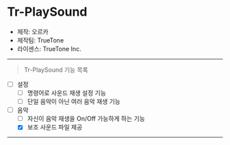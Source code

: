 # Tr-PlaySound
- 제작: 오르카
- 제작팀: TrueTone
- 라이센스: TrueTone Inc.

----------------------------

> Tr-PlaySound 기능 목록

 - [ ] 설정
    - [ ] 명령어로 사운드 재생 설정 기능
    - [ ] 단일 음악이 아닌 여러 음악 재생 기능
    
 - [ ] 음악
    - [ ] 자신이 음악 재생을 On/Off 가능하게 하는 기능
    - [x] 보조 사운드 파일 제공
 
----------------------------
